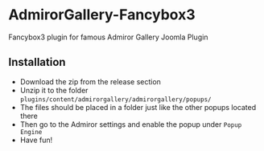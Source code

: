 # AdmirorGallery-Fancybox3
Fancybox3 plugin for famous Admiror Gallery Joomla Plugin

## Installation
- Download the zip from the release section
- Unzip it to the folder `plugins/content/admirorgallery/admirorgallery/popups/`
- The files should be placed in a folder just like the other popups located there
- Then go to the Admiror settings and enable the popup under `Popup Engine`
- Have fun!
